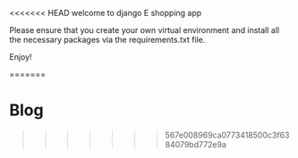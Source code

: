 <<<<<<< HEAD
welcome to django E shopping app

Please ensure that you create your own virtual environment and install all the necessary packages via the requirements.txt file. 

Enjoy!

=======
# Blog
>>>>>>> 567e008969ca0773418500c3f6384079bd772e9a
